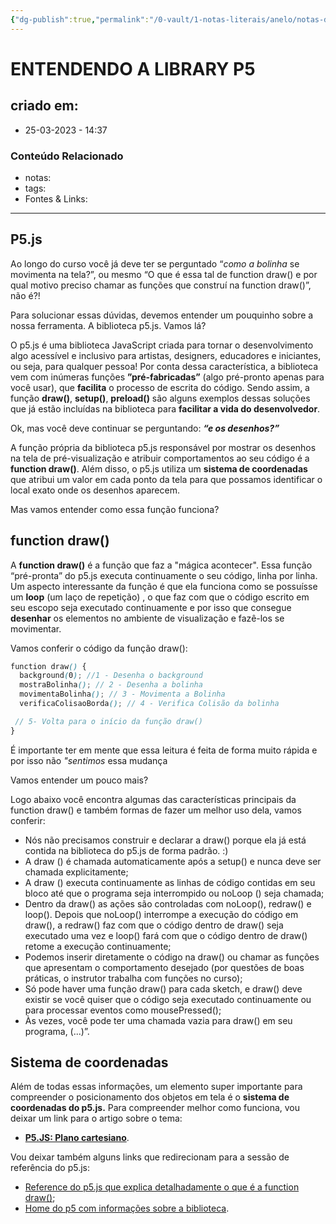 ```yaml
---
{"dg-publish":true,"permalink":"/0-vault/1-notas-literais/anelo/notas-de-estudo/javascript-2/entendendo-a-library-p5/","dgHomeLink":true,"dgShowLocalGraph":true,"dgShowFileTree":true,"dgEnableSearch":true}
---
```


# ENTENDENDO A LIBRARY P5

## criado em: 
-  25-03-2023 - 14:37

### Conteúdo Relacionado
- notas: 
- tags: 
- Fontes & Links: 

---

## P5.js

Ao longo do curso você já deve ter se perguntado “_como a bolinha_ se movimenta na tela?”, ou mesmo “O que é essa tal de function draw() e por qual motivo preciso chamar as funções que construí na function draw()”, não é?!

Para solucionar essas dúvidas, devemos entender um pouquinho sobre a nossa ferramenta. A biblioteca p5.js. Vamos lá?

O p5.js é uma biblioteca JavaScript criada para tornar o desenvolvimento algo acessível e inclusivo para artistas, designers, educadores e iniciantes, ou seja, para qualquer pessoa! Por conta dessa característica, a biblioteca vem com inúmeras funções **”pré-fabricadas”** (algo pré-pronto apenas para você usar), que **facilita** o processo de escrita do código. Sendo assim, a função ****draw()****, ****setup()****, ****preload()**** são alguns exemplos dessas soluções que já estão incluídas na biblioteca para **facilitar a vida do desenvolvedor**.

Ok, mas você deve continuar se perguntando: **_“e os desenhos?”_**

A função própria da biblioteca p5.js responsável por mostrar os desenhos na tela de pré-visualização e atribuir comportamentos ao seu código é a **function draw()**. Além disso, o p5.js utiliza um ****sistema de coordenadas**** que atribui um valor em cada ponto da tela para que possamos identificar o local exato onde os desenhos aparecem.

Mas vamos entender como essa função funciona?

## function draw()

A **function draw()** é a função que faz a "mágica acontecer". Essa função “pré-pronta” do p5.js executa continuamente o seu código, linha por linha. Um aspecto interessante da função é que ela funciona como se possuísse um **loop** (um laço de repetição) , o que faz com que o código escrito em seu escopo seja executado continuamente e por isso que consegue **desenhar** os elementos no ambiente de visualização e fazê-los se movimentar.

Vamos conferir o código da função draw():

```scss
function draw() {
  background(0); //1 - Desenha o background 
  mostraBolinha(); // 2 - Desenha a bolinha
  movimentaBolinha(); // 3 - Movimenta a Bolinha
  verificaColisaoBorda(); // 4 - Verifica Colisão da bolinha

 // 5- Volta para o início da função draw()
}
```

É importante ter em mente que essa leitura é feita de forma muito rápida e por isso não _"sentimos_ essa mudança

Vamos entender um pouco mais?

Logo abaixo você encontra algumas das características principais da function draw() e também formas de fazer um melhor uso dela, vamos conferir:

-   Nós não precisamos construir e declarar a draw() porque ela já está contida na biblioteca do p5.js de forma padrão. :)
-   A draw () é chamada automaticamente após a setup() e nunca deve ser chamada explicitamente;
-   A draw () executa continuamente as linhas de código contidas em seu bloco até que o programa seja interrompido ou noLoop () seja chamada;
-   Dentro da draw() as ações são controladas com noLoop(), redraw() e loop(). Depois que noLoop() interrompe a execução do código em draw(), a redraw() faz com que o código dentro de draw() seja executado uma vez e loop() fará com que o código dentro de draw() retome a execução continuamente;
-   Podemos inserir diretamente o código na draw() ou chamar as funções que apresentam o comportamento desejado (por questões de boas práticas, o instrutor trabalha com funções no curso);
-   Só pode haver uma função draw() para cada sketch, e draw() deve existir se você quiser que o código seja executado continuamente ou para processar eventos como mousePressed();
-   Às vezes, você pode ter uma chamada vazia para draw() em seu programa, (...)”.

## Sistema de coordenadas

Além de todas essas informações, um elemento super importante para compreender o posicionamento dos objetos em tela é o **sistema de coordenadas do p5.js.** Para compreender melhor como funciona, vou deixar um link para o artigo sobre o tema:

-   [**P5.JS: Plano cartesiano**](https://www.alura.com.br/artigos/p5-plano-cartesiano).

Vou deixar também alguns links que redirecionam para a sessão de referência do p5.js:

-   [Reference do p5.js que explica detalhadamente o que é a function draw()](https://p5js.org/reference/#/p5/draw);
-   [Home do p5 com informações sobre a biblioteca](https://p5js.org/).